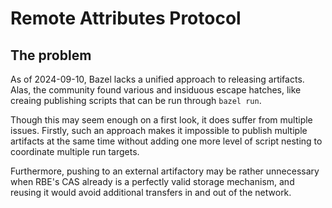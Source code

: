 # Remote Attributes Protocol

## The problem

As of 2024-09-10, Bazel lacks a unified approach to releasing artifacts. Alas, the community found various and insiduous escape hatches, like creaing publishing scripts that can be run through `bazel run`. 

Though this may seem enough on a first look, it does suffer from multiple issues. Firstly, such an approach makes it impossible to publish multiple artifacts at the same time without adding one more level of script nesting to coordinate multiple run targets.

Furthermore, pushing to an external artifactory may be rather unnecessary when RBE's CAS already is a perfectly valid storage mechanism, and reusing it would avoid additional transfers in and out of the network.

